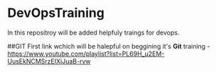 # DevOpsTraining
In this repositroy will be added helpfuly traings for devops.

##GIT
First link wchich will be halepful on beggining it's **Git** training - https://www.youtube.com/playlist?list=PL69H_u2EM-UusEkNCMSrzEIXjJuaB-rvw